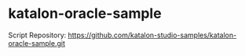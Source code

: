 # katalon-oracle-sample

Script Repository: https://github.com/katalon-studio-samples/katalon-oracle-sample.git
